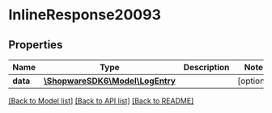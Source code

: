 # InlineResponse20093

## Properties
Name | Type | Description | Notes
------------ | ------------- | ------------- | -------------
**data** | [**\ShopwareSDK6\Model\LogEntry**](LogEntry.md) |  | [optional] 

[[Back to Model list]](../../README.md#documentation-for-models) [[Back to API list]](../../README.md#documentation-for-api-endpoints) [[Back to README]](../../README.md)

